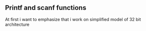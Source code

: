 ## Printf and scanf functions

At first i want to emphasize that i work on simplified model of 32 bit architecture
